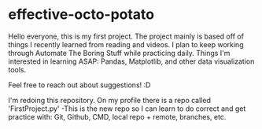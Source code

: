 # effective-octo-potato
Hello everyone, this is my first project. The project mainly is based off of things I recently learned from reading and videos. 
I plan to keep working through Automate The Boring Stuff while practicing daily. Things I'm interested in learning ASAP: 
Pandas, Matplotlib, and other data visualization tools. 

Feel free to reach out about suggestions! :D

I'm redoing this repository. On my profile there is a repo called 'FirstProject.py' -This is the new repo so I can learn to do correct and get practice with:
Git, Github, CMD, local repo + remote, branches, etc.
